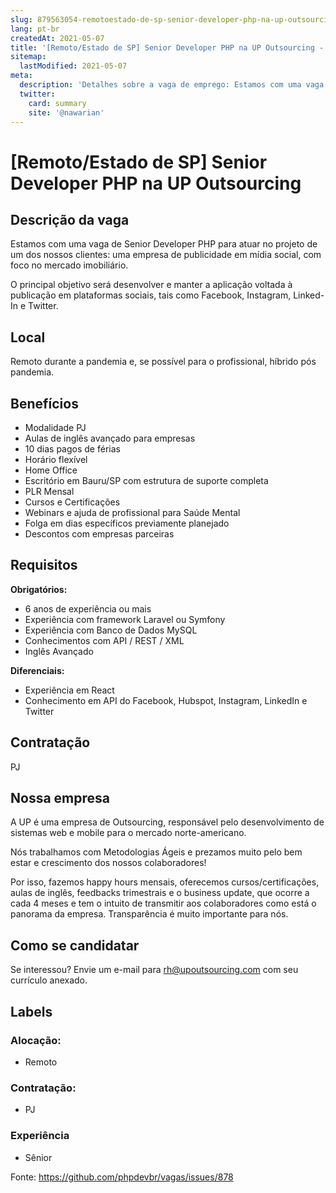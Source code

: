 ```yaml
---
slug: 879563054-remotoestado-de-sp-senior-developer-php-na-up-outsourcing
lang: pt-br
createdAt: 2021-05-07
title: '[Remoto/Estado de SP] Senior Developer PHP na UP Outsourcing - Vaga de Emprego'
sitemap:
  lastModified: 2021-05-07
meta:
  description: 'Detalhes sobre a vaga de emprego: Estamos com uma vaga de Senior Developer PHP para atuar no projeto de um dos nossos clientes: uma empresa de publicidade em mídia social, com foco no mercado imobiliário. O principal objetivo será desenvolver e manter a aplicação voltada à publicação em plataformas sociais, tais como Facebook, Instagram, Linked-In e Twitter.'
  twitter:
    card: summary
    site: '@nawarian'
---
```


# [Remoto/Estado de SP] Senior Developer PHP na UP Outsourcing

<!--
==================================================
POR FAVOR, SÓ POSTE SE A VAGA FOR PARA DESENVOLVEDOR(A) PHP!

Não faça distinção de gênero no titulo da vaga.

Use: "PHP Developer" ao invés de "Desenvolvedor PHP" \o/

Exemplo: `[São Paulo/SP] PHP Developer na Nome da Empresa`

Evite fugir do padrão, isso só dá trabalho aos administradores,
pois os títulos são padronizados.
==================================================
-->

## Descrição da vaga

Estamos com uma vaga de Senior Developer PHP para atuar no projeto de um dos nossos clientes: uma empresa de publicidade em mídia social, com foco no mercado imobiliário.

O principal objetivo será desenvolver e manter a aplicação voltada à publicação em plataformas sociais, tais como Facebook, Instagram, Linked-In e Twitter.

## Local

Remoto durante a pandemia e, se possível para o profissional, híbrido pós pandemia.

## Benefícios

- Modalidade PJ
- Aulas de inglês avançado para empresas
- 10 dias pagos de férias
- Horário flexível
- Home Office
- Escritório em Bauru/SP com estrutura de suporte completa
- PLR Mensal
- Cursos e Certificações
- Webinars e ajuda de profissional para Saúde Mental
- Folga em dias específicos previamente planejado
- Descontos com empresas parceiras

## Requisitos

**Obrigatórios:**
- 6 anos de experiência ou mais
- Experiência com framework Laravel ou Symfony
- Experiência com Banco de Dados MySQL
- Conhecimentos com API / REST / XML
- Inglês Avançado

**Diferenciais:**
- Experiência em React
- Conhecimento em API do Facebook, Hubspot, Instagram, LinkedIn e Twitter

## Contratação

PJ 

## Nossa empresa

A UP é uma empresa de Outsourcing, responsável pelo desenvolvimento de sistemas web e mobile para o mercado norte-americano.

Nós trabalhamos com Metodologias Ágeis e prezamos muito pelo bem estar e crescimento dos nossos colaboradores!

Por isso, fazemos happy hours mensais, oferecemos cursos/certificações, aulas de inglês, feedbacks trimestrais e o business update, que ocorre a cada 4 meses e tem o intuito de transmitir aos colaboradores como está o panorama da empresa. Transparência é muito importante para nós.

## Como se candidatar

Se interessou? Envie um e-mail para rh@upoutsourcing.com com seu currículo anexado.

## Labels

<!-- Escolha abaixo, apague as que não fizerem sentido: -->
### Alocação:
- Remoto

### Contratação:
- PJ

### Experiência
- Sênior

Fonte: https://github.com/phpdevbr/vagas/issues/878